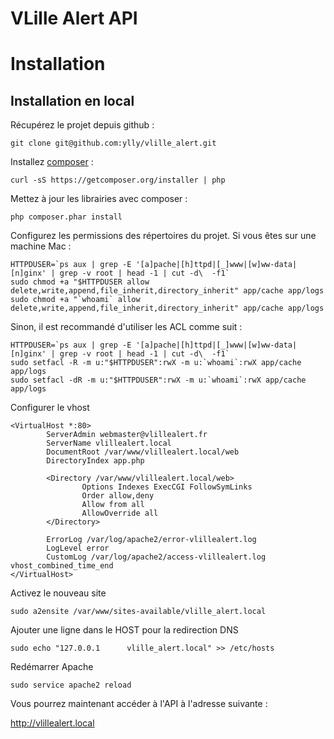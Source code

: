 VLille Alert API
============

# Installation

## Installation en local

Récupérez le projet depuis github :

```shell
git clone git@github.com:ylly/vlille_alert.git
```

Installez [composer](https://getcomposer.org) :

```shell
curl -sS https://getcomposer.org/installer | php
```

Mettez à jour les librairies avec composer :

```shell
php composer.phar install
```

Configurez les permissions des répertoires du projet. Si vous êtes sur une machine Mac :

```shell
HTTPDUSER=`ps aux | grep -E '[a]pache|[h]ttpd|[_]www|[w]ww-data|[n]ginx' | grep -v root | head -1 | cut -d\  -f1`
sudo chmod +a "$HTTPDUSER allow delete,write,append,file_inherit,directory_inherit" app/cache app/logs
sudo chmod +a "`whoami` allow delete,write,append,file_inherit,directory_inherit" app/cache app/logs 
```

Sinon, il est recommandé d'utiliser les ACL comme suit :

```shell
HTTPDUSER=`ps aux | grep -E '[a]pache|[h]ttpd|[_]www|[w]ww-data|[n]ginx' | grep -v root | head -1 | cut -d\  -f1`
sudo setfacl -R -m u:"$HTTPDUSER":rwX -m u:`whoami`:rwX app/cache app/logs 
sudo setfacl -dR -m u:"$HTTPDUSER":rwX -m u:`whoami`:rwX app/cache app/logs 
```

Configurer le vhost 

```shell
<VirtualHost *:80>
        ServerAdmin webmaster@vlillealert.fr
        ServerName vlillealert.local
        DocumentRoot /var/www/vlillealert.local/web
        DirectoryIndex app.php

        <Directory /var/www/vlillealert.local/web>
                Options Indexes ExecCGI FollowSymLinks
                Order allow,deny
                Allow from all
                AllowOverride all
        </Directory>

        ErrorLog /var/log/apache2/error-vlillealert.log
        LogLevel error
        CustomLog /var/log/apache2/access-vlillealert.log vhost_combined_time_end
</VirtualHost>
```

Activez le nouveau site 

```shell
sudo a2ensite /var/www/sites-available/vlille_alert.local
```

Ajouter une ligne dans le HOST pour la redirection DNS 

```shell
sudo echo "127.0.0.1      vlille_alert.local" >> /etc/hosts
```

Redémarrer Apache

```shell
sudo service apache2 reload
```

Vous pourrez maintenant accéder à l'API à l'adresse suivante :

http://vlillealert.local

